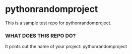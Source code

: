 # pythonrandomproject


This is a sample test repo for pythonrandomproject.


### WHAT DOES THIS REPO DO?
It prints out the name of your project: pythonrandomproject

